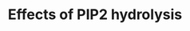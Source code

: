 ---
annotations:
- type: Pathway Ontology
  value: signaling pathway
- type: Pathway Ontology
  value: hemostasis pathway
authors:
- MaintBot
- ReactomeTeam
- Anwesha
- Mkutmon
description: Hydrolysis of phosphatidyl inositol-bisphosphate (PIP2) by phospholipase
  C (PLC) produces diacylglycerol (DAG) and inositol triphosphate (IP3). Both are
  potent second messengers. IP3 diffuses into the cytosol, but as DAG is a hydrophobic
  lipid it remains within the plasma membrane. IP3 stimulates the release of calcium
  ions from the smooth endoplasmic reticulum, while DAG activates the conventional
  and unconventional protein kinase C (PKC) isoforms, facilitating the translocation
  of PKC from the cytosol to the plasma membrane. The effects of DAG are mimicked
  by tumor-promoting phorbol esters. DAG is also a precursor for the biosynthesis
  of prostaglandins, the endocannabinoid 2-arachidonoylglycerol and an activator of
  a subfamily of TRP-C (Transient Receptor Potential Canonical) cation channels 3,
  6, and 7.  View original pathway at [http://www.reactome.org/PathwayBrowser/#DIAGRAM=114508
  Reactome].
last-edited: 2021-01-25
organisms:
- Homo sapiens
redirect_from:
- /index.php/Pathway:WP1809
- /instance/WP1809
schema-jsonld:
- '@context': https://schema.org/
  '@id': https://wikipathways.github.io/pathways/WP1809.html
  '@type': Dataset
  creator:
    '@type': Organization
    name: WikiPathways
  description: Hydrolysis of phosphatidyl inositol-bisphosphate (PIP2) by phospholipase
    C (PLC) produces diacylglycerol (DAG) and inositol triphosphate (IP3). Both are
    potent second messengers. IP3 diffuses into the cytosol, but as DAG is a hydrophobic
    lipid it remains within the plasma membrane. IP3 stimulates the release of calcium
    ions from the smooth endoplasmic reticulum, while DAG activates the conventional
    and unconventional protein kinase C (PKC) isoforms, facilitating the translocation
    of PKC from the cytosol to the plasma membrane. The effects of DAG are mimicked
    by tumor-promoting phorbol esters. DAG is also a precursor for the biosynthesis
    of prostaglandins, the endocannabinoid 2-arachidonoylglycerol and an activator
    of a subfamily of TRP-C (Transient Receptor Potential Canonical) cation channels
    3, 6, and 7.  View original pathway at [http://www.reactome.org/PathwayBrowser/#DIAGRAM=114508
    Reactome].
  keywords:
  - 'ITPR1 '
  - AA
  - ABHD6,12
  - 'ITPR2 '
  - 'ABHD6 '
  - Ca2+
  - 'DGKD '
  - lipase
  - 1,2-daG3P
  - 3AG
  - H+
  - 'RASGRP2 '
  - IP3R
  - 2AG
  - Glycerol
  - IP3R tetramer
  - 'PRKCQ '
  - 'DAGLB '
  - MGLL
  - 'DGKE '
  - I(1,4,5)P3
  - Fatty Acid
  - 'PRKCD '
  - CalDAG-GEFs
  - 'I(1,4,5)P3 '
  - 'TRPC3(1-848) '
  - 'DGKB '
  - 'DGKZ '
  - 'TRPC6 '
  - 'PRKCE '
  - CalDAG-GEFs:DAG:Ca2+
  - tetramer:I(1,4,5)P3:4xCa2+
  - 'DGKA '
  - 'DGKQ '
  - novel isoforms
  - ATP
  - 'RASGRP1 '
  - 'TRPC7 '
  - 'DGKH '
  - 'ABHD12 '
  - Diacylglycerol
  - DAG
  - kinase
  - 'DGKK '
  - 'DAG '
  - H2O
  - 'DAGLA '
  - DAG-activated
  - Protein kinase C,
  - novel isoforms:DAG
  - 'Ca2+ '
  - TRPC3/6/7
  - ADP
  - 'PRKCH '
  - 'ITPR3 '
  - 'DGKI '
  - 'DGKG '
  license: CC0
  name: Effects of PIP2 hydrolysis
seo: CreativeWork
title: Effects of PIP2 hydrolysis
wpid: WP1809
---